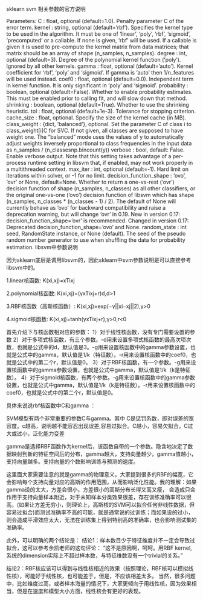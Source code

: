 sklearn svm 相关参数的官方说明

Parameters:
C : float, optional (default=1.0). Penalty parameter C of the error term.
kernel : string, optional (default=’rbf’). Specifies the kernel type to be used in the algorithm. It must be one of ‘linear’, ‘poly’, ‘rbf’, ‘sigmoid’, ‘precomputed’ or a callable. If none is given, ‘rbf’ will be used. If a callable is given it is used to pre-compute the kernel matrix from data matrices; that matrix should be an array of shape (n_samples, n_samples).
degree : int, optional (default=3). Degree of the polynomial kernel function (‘poly’). Ignored by all other kernels.
gamma : float, optional (default=’auto’). Kernel coefficient for ‘rbf’, ‘poly’ and ‘sigmoid’. If gamma is ‘auto’ then 1/n_features will be used instead.
coef0 : float, optional (default=0.0). Independent term in kernel function. It is only significant in ‘poly’ and ‘sigmoid’.
probability : boolean, optional (default=False). Whether to enable probability estimates. This must be enabled prior to calling fit, and will slow down that method.
shrinking : boolean, optional (default=True). Whether to use the shrinking heuristic.
tol : float, optional (default=1e-3). Tolerance for stopping criterion.
cache_size : float, optional. Specify the size of the kernel cache (in MB).
class_weight : {dict, ‘balanced’}, optional. Set the parameter C of class i to class_weight[i]C for SVC. If not given, all classes are supposed to have weight one. The “balanced” mode uses the values of y to automatically adjust weights inversely proportional to class frequencies in the input data as n_samples / (n_classesnp.bincount(y))
verbose : bool, default: False. Enable verbose output. Note that this setting takes advantage of a per-process runtime setting in libsvm that, if enabled, may not work properly in a multithreaded context.
max_iter : int, optional (default=-1). Hard limit on iterations within solver, or -1 for no limit.
decision_function_shape : ‘ovo’, ‘ovr’ or None, default=None. Whether to return a one-vs-rest (‘ovr’) decision function of shape (n_samples, n_classes) as all other classifiers, or the original one-vs-one (‘ovo’) decision function of libsvm which has shape (n_samples, n_classes * (n_classes - 1) / 2). The default of None will currently behave as ‘ovo’ for backward compatibility and raise a deprecation warning, but will change ‘ovr’ in 0.19.
New in version 0.17: decision_function_shape=’ovr’ is recommended.
Changed in version 0.17: Deprecated decision_function_shape=’ovo’ and None.
random_state : int seed, RandomState instance, or None (default). The seed of the pseudo random number generator to use when shuffling the data for probability estimation.
libsvm中参数说明

因为sklearn底层是调用libsvm的，因此sklearn中svm参数说明是可以直接参考libsvm中的。

1.linear核函数:
K(xi,xj)=xTixj


2.polynomial核函数:
K(xi,xj)=(γxTixj+r)d,d>1


3.RBF核函数（高斯核函数）:
K(xi,xj)=exp(−γ||xi−xj||2),γ>0


4.sigmoid核函数:
K(xi,xj)=tanh(γxTixj+r),γ>0,r<0

 

首先介绍下与核函数相对应的参数：
1）对于线性核函数，没有专门需要设置的参数
2）对于多项式核函数，有三个参数。-d用来设置多项式核函数的最高次项次数，也就是公式中的d，默认值是3。-g用来设置核函数中的gamma参数设置，也就是公式中的gamma，默认值是1/k（特征数）。-r用来设置核函数中的coef0，也就是公式中的第二个r，默认值是0。
3）对于RBF核函数，有一个参数。-g用来设置核函数中的gamma参数设置，也就是公式中gamma，默认值是1/k（k是特征数）。
4）对于sigmoid核函数，有两个参数。-g用来设置核函数中的gamma参数设置，也就是公式中gamma，默认值是1/k（k是特征数）。-r用来设置核函数中的coef0，也就是公式中的第二个r，默认值是0。

具体来说说rbf核函数中C和gamma ：

SVM模型有两个非常重要的参数C与gamma。其中 C是惩罚系数，即对误差的宽容度。c越高，说明越不能容忍出现误差,容易过拟合。C越小，容易欠拟合。C过大或过小，泛化能力变差

gamma是选择RBF函数作为kernel后，该函数自带的一个参数。隐含地决定了数据映射到新的特征空间后的分布，gamma越大，支持向量越少，gamma值越小，支持向量越多。支持向量的个数影响训练与预测的速度。

这里面大家需要注意的就是gamma的物理意义，大家提到很多的RBF的幅宽，它会影响每个支持向量对应的高斯的作用范围，从而影响泛化性能。我的理解：如果gamma设的太大，方差会很小，方差很小的高斯分布长得又高又瘦， 会造成只会作用于支持向量样本附近，对于未知样本分类效果很差，存在训练准确率可以很高，(如果让方差无穷小，则理论上，高斯核的SVM可以拟合任何非线性数据，但容易过拟合)而测试准确率不高的可能，就是通常说的过训练；而如果设的过小，则会造成平滑效应太大，无法在训练集上得到特别高的准确率，也会影响测试集的准确率。

此外，可以明确的两个结论是：
结论1：样本数目少于特征维度并不一定会导致过拟合，这可以参考余凯老师的这句评论：
“这不是原因啊，呵呵。用RBF kernel, 系统的dimension实际上不超过样本数，与特征维数没有一个trivial的关系。”

结论2：RBF核应该可以得到与线性核相近的效果（按照理论，RBF核可以模拟线性核），可能好于线性核，也可能差于，但是，不应该相差太多。
当然，很多问题中，比如维度过高，或者样本海量的情况下，大家更倾向于用线性核，因为效果相当，但是在速度和模型大小方面，线性核会有更好的表现。